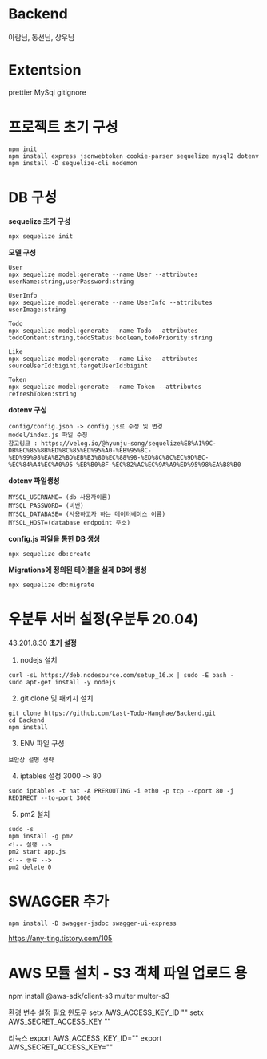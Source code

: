 # Backend
아람님, 동선님, 상우님
# Extentsion
prettier
MySql
gitignore
# 프로젝트 초기 구성
```
npm init
npm install express jsonwebtoken cookie-parser sequelize mysql2 dotenv
npm install -D sequelize-cli nodemon
```
# DB 구성
**sequelize 초기 구성**
```
npx sequelize init
```
**모델 구성**
```
User
npx sequelize model:generate --name User --attributes userName:string,userPassword:string

UserInfo
npx sequelize model:generate --name UserInfo --attributes userImage:string

Todo
npx sequelize model:generate --name Todo --attributes todoContent:string,todoStatus:boolean,todoPriority:string

Like
npx sequelize model:generate --name Like --attributes sourceUserId:bigint,targetUserId:bigint

Token
npx sequelize model:generate --name Token --attributes refreshToken:string
```
**dotenv 구성**
```
config/config.json -> config.js로 수정 및 변경
model/index.js 파일 수정
참고링크 : https://velog.io/@hyunju-song/sequelize%EB%A1%9C-DB%EC%85%8B%ED%8C%85%ED%95%A0-%EB%95%8C-%ED%99%98%EA%B2%BD%EB%B3%80%EC%88%98-%ED%8C%8C%EC%9D%BC-%EC%84%A4%EC%A0%95-%EB%B0%8F-%EC%82%AC%EC%9A%A9%ED%95%98%EA%B8%B0
```
**dotenv 파일생성**
```
MYSQL_USERNAME= (db 사용자이름)
MYSQL_PASSWORD= (비번)
MYSQL_DATABASE= (사용하고자 하는 데이터베이스 이름)
MYSQL_HOST=(database endpoint 주소)
```
**config.js 파일을 통한 DB 생성**
```
npx sequelize db:create
```
**Migrations에 정의된 테이블을 실제 DB에 생성**
```
npx sequelize db:migrate
```

# 우분투 서버 설정(우분투 20.04)
43.201.8.30
**초기 설정**
1. nodejs 설치
```
curl -sL https://deb.nodesource.com/setup_16.x | sudo -E bash -
sudo apt-get install -y nodejs
```

2. git clone 및 패키지 설치
```
git clone https://github.com/Last-Todo-Hanghae/Backend.git
cd Backend
npm install
```

3. ENV 파일 구성
```
보안상 설명 생략
```

4. iptables 설정 3000 -> 80
```
sudo iptables -t nat -A PREROUTING -i eth0 -p tcp --dport 80 -j REDIRECT --to-port 3000
```

5. pm2 설치
```
sudo -s
npm install -g pm2
<!-- 실행 -->
pm2 start app.js
<!-- 종료 -->
pm2 delete 0 
```
# SWAGGER 추가
```
npm install -D swagger-jsdoc swagger-ui-express
```
https://any-ting.tistory.com/105

# AWS 모듈 설치 - S3 객체 파일 업로드 용
npm install @aws-sdk/client-s3 multer multer-s3

환경 변수 설정 필요
윈도우
setx AWS_ACCESS_KEY_ID ""
setx AWS_SECRET_ACCESS_KEY ""

리눅스
export AWS_ACCESS_KEY_ID=""
export AWS_SECRET_ACCESS_KEY=""
